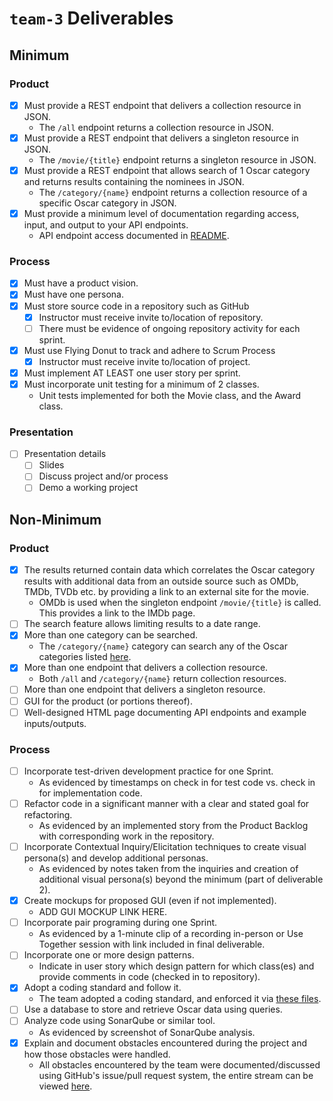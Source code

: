 # `team-3` Deliverables

## Minimum

### Product

- [x] Must provide a REST endpoint that delivers a collection resource in JSON. 
    - The `/all` endpoint returns a collection resource in JSON.
- [x] Must provide a REST endpoint that delivers a singleton resource in JSON.
    - The `/movie/{title}` endpoint returns a singleton resource in JSON.
- [x] Must provide a REST endpoint that allows search of 1 Oscar category and returns results containing the nominees in JSON.
    - The `/category/{name}` endpoint returns a collection resource of a specific Oscar category in JSON.
- [x] Must provide a minimum level of documentation regarding access, input, and output to your API endpoints. 
    - API endpoint access documented in [README](README.md#Use).

### Process

- [x] Must have a product vision.
- [x] Must have one persona.
- [x] Must store source code in a repository such as GitHub
    - [x] Instructor must receive invite to/location of repository.
    - [ ] There must be evidence of ongoing repository activity for each sprint.
- [x] Must use Flying Donut to track and adhere to Scrum Process
    - [x] Instructor must receive invite to/location of project.
- [x] Must implement AT LEAST one user story per sprint.
- [x] Must incorporate unit testing for a minimum of 2 classes.
    - Unit tests implemented for both the Movie class, and the Award class.

### Presentation

- [ ] Presentation details 
    - [ ] Slides
    - [ ] Discuss project and/or process
    - [ ] Demo a working project

## Non-Minimum

### Product

- [x] The results returned contain data which correlates the Oscar category results with additional data from an outside source such as OMDb, TMDb, TVDb etc. by providing a link to an external site for the movie.
    - OMDb is used when the singleton endpoint `/movie/{title}` is called. This provides a link to the IMDb page.
- [ ] The search feature allows limiting results to a date range.
- [x] More than one category can be searched.
    - The `/category/{name}` category can search any of the Oscar categories listed [here](https://github.com/zedchance/oscars/wiki/Endpoints#category).
- [x] More than one endpoint that delivers a collection resource.
    - Both `/all` and `/category/{name}` return collection resources.
- [ ] More than one endpoint that delivers a singleton resource.
- [ ] GUI for the product (or portions thereof).
- [ ] Well-designed HTML page documenting API endpoints and example inputs/outputs.

### Process

- [ ] Incorporate test-driven development practice for one Sprint.
    - As evidenced by timestamps on check in for test code vs. check in for implementation code.
- [ ] Refactor code in a significant manner with a clear and stated goal for refactoring.
    - As evidenced by an implemented story from the Product Backlog with corresponding work in the repository.
- [ ] Incorporate Contextual Inquiry/Elicitation techniques to create visual persona(s) and develop additional personas.
    - As evidenced by notes taken from the inquiries and creation of additional visual persona(s) beyond the minimum (part of deliverable 2).
- [x] Create mockups for proposed GUI (even if not implemented).
    - ADD GUI MOCKUP LINK HERE.
- [ ] Incorporate pair programing during one Sprint.
    - As evidenced by a 1-minute clip of a recording in-person or Use Together session with link included in final deliverable.
- [ ] Incorporate one or more design patterns.
    - Indicate in user story which design pattern for which class(es) and provide comments in code (checked in to repository).
- [x] Adopt a coding standard and follow it.
    - The team adopted a coding standard, and enforced it via [these files](.idea/codeStyles).
- [ ] Use a database to store and retrieve Oscar data using queries.
- [ ] Analyze code using SonarQube or similar tool.
    - As evidenced by screenshot of SonarQube analysis.
- [x] Explain and document obstacles encountered during the project and how those obstacles were handled.
    - All obstacles encountered by the team were documented/discussed using GitHub's issue/pull request system, the entire stream can be viewed [here](https://github.com/zedchance/oscars/issues?q=).
